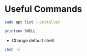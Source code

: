 # Useful Commands

```bash
sudo apt list --installed
```

```bash
printenv SHELL
```

- Change default shell

``` bash
chsh -s
```